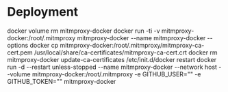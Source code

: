 # Deployment
docker volume rm mitmproxy-docker
docker run -ti -v mitmproxy-docker:/root/.mitmproxy mitmproxy-docker --name mitmproxy-docker --options
docker cp mitmproxy-docker:/root/.mitmproxy/mitmproxy-ca-cert.pem /usr/local/share/ca-certificates/mitmproxy-ca-cert.crt
docker rm mitmproxy-docker
update-ca-certificates
/etc/init.d/docker restart
docker run -d --restart unless-stopped  --name mitmproxy-docker --network host --volume mitmproxy-docker:/root/.mitmproxy -e GITHUB_USER="" -e GITHUB_TOKEN=""  mitmproxy-docker
